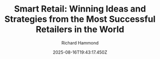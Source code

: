 ---
title: "Smart Retail: Winning Ideas and Strategies from the Most Successful Retailers in the World"
date: "2025-08-16T19:43:17.450Z"
author: "Richard Hammond"
read_year: "NO"
recommendation: '3'
url: /bookshelf/smart-retail-winning-ideas-and-strategies-from-the-most-successful-retailers-in-the-world
---